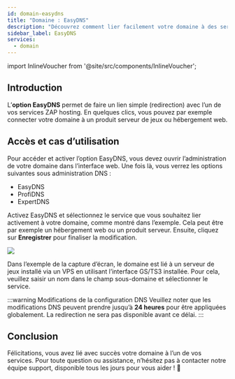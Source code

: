 ```yaml
---
id: domain-easydns
title: "Domaine : EasyDNS"
description: "Découvrez comment lier facilement votre domaine à des services d’hébergement pour des connexions web ou serveur sans accroc → En savoir plus maintenant"
sidebar_label: EasyDNS
services:
  - domain
---
```


import InlineVoucher from '@site/src/components/InlineVoucher';

## Introduction

L’**option EasyDNS** permet de faire un lien simple (redirection) avec l’un de vos services ZAP hosting. En quelques clics, vous pouvez par exemple connecter votre domaine à un produit serveur de jeux ou hébergement web. 



## Accès et cas d’utilisation

Pour accéder et activer l’option EasyDNS, vous devez ouvrir l’administration de votre domaine dans l’interface web. Une fois là, vous verrez les options suivantes sous administration DNS : 

- EasyDNS
- ProfiDNS
- ExpertDNS

Activez EasyDNS et sélectionnez le service que vous souhaitez lier activement à votre domaine, comme montré dans l’exemple. Cela peut être par exemple un hébergement web ou un produit serveur. Ensuite, cliquez sur **Enregistrer** pour finaliser la modification. 

![](https://screensaver01.zap-hosting.com/index.php/s/spg7YHqAJb6Wqky/preview)

Dans l’exemple de la capture d’écran, le domaine est lié à un serveur de jeux installé via un VPS en utilisant l’interface GS/TS3 installée. Pour cela, veuillez saisir un nom dans le champ sous-domaine et sélectionner le service. 

:::warning Modifications de la configuration DNS
Veuillez noter que les modifications DNS peuvent prendre jusqu’à **24 heures** pour être appliquées globalement. La redirection ne sera pas disponible avant ce délai.
:::



## Conclusion

Félicitations, vous avez lié avec succès votre domaine à l’un de vos services. Pour toute question ou assistance, n’hésitez pas à contacter notre équipe support, disponible tous les jours pour vous aider ! 🙂

<InlineVoucher />